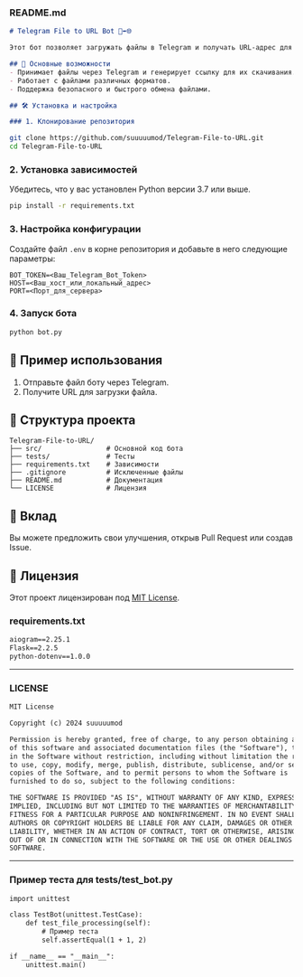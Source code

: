 

### **README.md**
```markdown
# Telegram File to URL Bot 📂➡️🌐

Этот бот позволяет загружать файлы в Telegram и получать URL-адрес для их доступа.

## 🚀 Основные возможности
- Принимает файлы через Telegram и генерирует ссылку для их скачивания.
- Работает с файлами различных форматов.
- Поддержка безопасного и быстрого обмена файлами.

## 🛠️ Установка и настройка

### 1. Клонирование репозитория

```

```bash
git clone https://github.com/suuuuumod/Telegram-File-to-URL.git
cd Telegram-File-to-URL
```

### 2. Установка зависимостей
Убедитесь, что у вас установлен Python версии 3.7 или выше.
```bash
pip install -r requirements.txt
```

### 3. Настройка конфигурации
Создайте файл `.env` в корне репозитория и добавьте в него следующие параметры:
```
BOT_TOKEN=<Ваш_Telegram_Bot_Token>
HOST=<Ваш_хост_или_локальный_адрес>
PORT=<Порт_для_сервера>
```

### 4. Запуск бота
```bash
python bot.py
```

## 📖 Пример использования
1. Отправьте файл боту через Telegram.
2. Получите URL для загрузки файла.

## 📂 Структура проекта
```
Telegram-File-to-URL/
├── src/                # Основной код бота
├── tests/              # Тесты
├── requirements.txt    # Зависимости
├── .gitignore          # Исключенные файлы
├── README.md           # Документация
└── LICENSE             # Лицензия
```

## 🤝 Вклад
Вы можете предложить свои улучшения, открыв Pull Request или создав Issue.

## 📝 Лицензия
Этот проект лицензирован под [MIT License](LICENSE).

### **requirements.txt**

```markdown
aiogram==2.25.1
Flask==2.2.5
python-dotenv==1.0.0
```

---

### **LICENSE**
```markdown
MIT License

Copyright (c) 2024 suuuuumod

Permission is hereby granted, free of charge, to any person obtaining a copy
of this software and associated documentation files (the "Software"), to deal
in the Software without restriction, including without limitation the rights
to use, copy, modify, merge, publish, distribute, sublicense, and/or sell
copies of the Software, and to permit persons to whom the Software is
furnished to do so, subject to the following conditions:

THE SOFTWARE IS PROVIDED "AS IS", WITHOUT WARRANTY OF ANY KIND, EXPRESS OR
IMPLIED, INCLUDING BUT NOT LIMITED TO THE WARRANTIES OF MERCHANTABILITY,
FITNESS FOR A PARTICULAR PURPOSE AND NONINFRINGEMENT. IN NO EVENT SHALL THE
AUTHORS OR COPYRIGHT HOLDERS BE LIABLE FOR ANY CLAIM, DAMAGES OR OTHER
LIABILITY, WHETHER IN AN ACTION OF CONTRACT, TORT OR OTHERWISE, ARISING FROM,
OUT OF OR IN CONNECTION WITH THE SOFTWARE OR THE USE OR OTHER DEALINGS IN THE
SOFTWARE.
```

---

### **Пример теста для tests/test_bot.py**
```markdown
import unittest

class TestBot(unittest.TestCase):
    def test_file_processing(self):
        # Пример теста
        self.assertEqual(1 + 1, 2)

if __name__ == "__main__":
    unittest.main()
```

